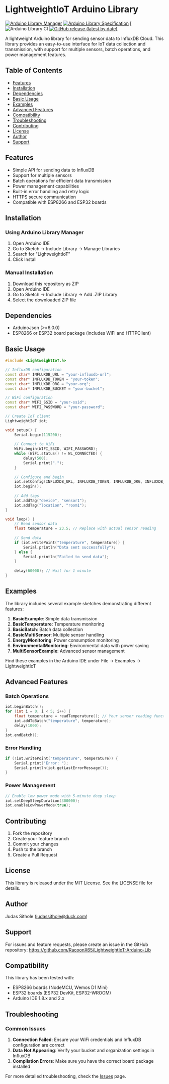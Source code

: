 
# LightweightIoT Arduino Library

[![Arduino Library Manager](https://www.ardu-badge.com/badge/LightweightIoT.svg)](https://www.ardu-badge.com/LightweightIoT)
[![Arduino Library Specification](https://img.shields.io/badge/Arduino%20Library%20Specification-1.5-blue)](https://arduino.github.io/arduino-cli/latest/library-specification/)
[![Arduino Library CI](https://github.com/RazoonXD65/LightweightIoT-Arduino-Lib/workflows/Arduino%20Library%20CI/badge.svg)
[![GitHub release (latest by date)](https://img.shields.io/github/v/release/RacoonX65/LightweightIoT-Arduino-Lib)](https://github.com/RacoonX65/LightweightIoT-Arduino-Lib/releases)

A lightweight Arduino library for sending sensor data to InfluxDB Cloud. This library provides an easy-to-use interface for IoT data collection and transmission, with support for multiple sensors, batch operations, and power management features.

## Table of Contents
- [Features](#features)
- [Installation](#installation)
- [Dependencies](#dependencies)
- [Basic Usage](#basic-usage)
- [Examples](#examples)
- [Advanced Features](#advanced-features)
- [Compatibility](#compatibility)
- [Troubleshooting](#troubleshooting)
- [Contributing](#contributing)
- [License](#license)
- [Author](#author)
- [Support](#support)

## Features

- Simple API for sending data to InfluxDB
- Support for multiple sensors
- Batch operations for efficient data transmission
- Power management capabilities
- Built-in error handling and retry logic
- HTTPS secure communication
- Compatible with ESP8266 and ESP32 boards

## Installation

### Using Arduino Library Manager
1. Open Arduino IDE
2. Go to Sketch -> Include Library -> Manage Libraries
3. Search for "LightweightIoT"
4. Click Install

### Manual Installation
1. Download this repository as ZIP
2. Open Arduino IDE
3. Go to Sketch -> Include Library -> Add .ZIP Library
4. Select the downloaded ZIP file

## Dependencies

- ArduinoJson (>=6.0.0)
- ESP8266 or ESP32 board package (includes WiFi and HTTPClient)

## Basic Usage

```cpp
#include <LightweightIoT.h>

// InfluxDB configuration
const char* INFLUXDB_URL = "your-influxdb-url";
const char* INFLUXDB_TOKEN = "your-token";
const char* INFLUXDB_ORG = "your-org";
const char* INFLUXDB_BUCKET = "your-bucket";

// WiFi configuration
const char* WIFI_SSID = "your-ssid";
const char* WIFI_PASSWORD = "your-password";

// Create IoT client
LightweightIoT iot;

void setup() {
    Serial.begin(115200);
    
    // Connect to WiFi
    WiFi.begin(WIFI_SSID, WIFI_PASSWORD);
    while (WiFi.status() != WL_CONNECTED) {
        delay(500);
        Serial.print(".");
    }
    
    // Configure and begin
    iot.setConfig(INFLUXDB_URL, INFLUXDB_TOKEN, INFLUXDB_ORG, INFLUXDB_BUCKET);
    iot.begin();
    
    // Add tags
    iot.addTag("device", "sensor1");
    iot.addTag("location", "room1");
}

void loop() {
    // Read sensor data
    float temperature = 23.5; // Replace with actual sensor reading
    
    // Send data
    if (iot.writePoint("temperature", temperature)) {
        Serial.println("Data sent successfully");
    } else {
        Serial.println("Failed to send data");
    }
    
    delay(60000); // Wait for 1 minute
}
```

## Examples

The library includes several example sketches demonstrating different features:

1. **BasicExample**: Simple data transmission
2. **BasicTemperature**: Temperature monitoring
3. **BasicBatch**: Batch data collection
4. **BasicMultiSensor**: Multiple sensor handling
5. **EnergyMonitoring**: Power consumption monitoring
6. **EnvironmentalMonitoring**: Environmental data with power saving
7. **MultiSensorExample**: Advanced sensor management

Find these examples in the Arduino IDE under File -> Examples -> LightweightIoT

## Advanced Features

### Batch Operations

```cpp
iot.beginBatch();
for (int i = 0; i < 5; i++) {
    float temperature = readTemperature(); // Your sensor reading function
    iot.addToBatch("temperature", temperature);
    delay(1000);
}
iot.endBatch();
```

### Error Handling

```cpp
if (!iot.writePoint("temperature", temperature)) {
    Serial.print("Error: ");
    Serial.println(iot.getLastErrorMessage());
}
```

### Power Management

```cpp
// Enable low power mode with 5-minute deep sleep
iot.setDeepSleepDuration(300000);
iot.enableLowPowerMode(true);
```

## Contributing

1. Fork the repository
2. Create your feature branch
3. Commit your changes
4. Push to the branch
5. Create a Pull Request

## License

This library is released under the MIT License. See the LICENSE file for details.

## Author

Judas Sithole (judassithole@duck.com)

## Support

For issues and feature requests, please create an issue in the GitHub repository:
https://github.com/RacoonX65/LightweightIoT-Arduino-Lib

## Compatibility

This library has been tested with:
- ESP8266 boards (NodeMCU, Wemos D1 Mini)
- ESP32 boards (ESP32 DevKit, ESP32-WROOM)
- Arduino IDE 1.8.x and 2.x

## Troubleshooting

### Common Issues
1. **Connection Failed**: Ensure your WiFi credentials and InfluxDB configuration are correct
2. **Data Not Appearing**: Verify your bucket and organization settings in InfluxDB
3. **Compilation Errors**: Make sure you have the correct board package installed

For more detailed troubleshooting, check the [Issues](https://github.com/RacoonX65/LightweightIoT-Arduino-Lib/issues) page.

